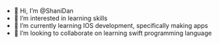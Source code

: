 - 👋 Hi, I’m @ShaniDan
- 👀 I’m interested in learning skills
- 🌱 I’m currently learning IOS development, specifically making apps
- 💞️ I’m looking to collaborate on learning swift programming language

<!---
ShaniDan/ShaniDan is a ✨ special ✨ repository because its `README.md` (this file) appears on your GitHub profile.
You can click the Preview link to take a look at your changes.
--->
